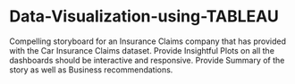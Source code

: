 # Data-Visualization-using-TABLEAU

Compelling storyboard for an Insurance Claims company that has provided with the Car Insurance Claims dataset. Provide Insightful Plots on all the dashboards should be interactive and responsive. Provide Summary of the story as well as Business recommendations.
